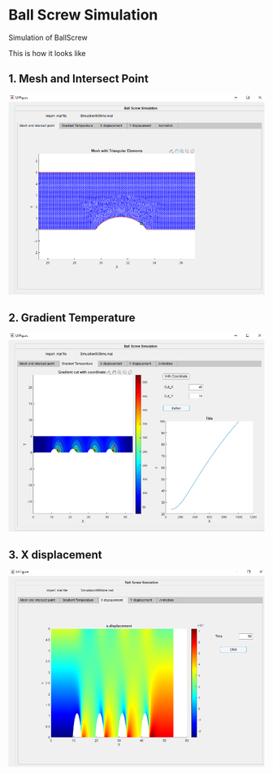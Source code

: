 # Ball Screw Simulation
Simulation of BallScrew


This is how it looks like

## 1. Mesh and Intersect Point
<img src ="mesh.PNG" width ="700"/>

## 2. Gradient Temperature
<img src ="gradient.PNG" width ="700"/>

## 3. X displacement
<img src ="x.PNG" width ="700"/>

